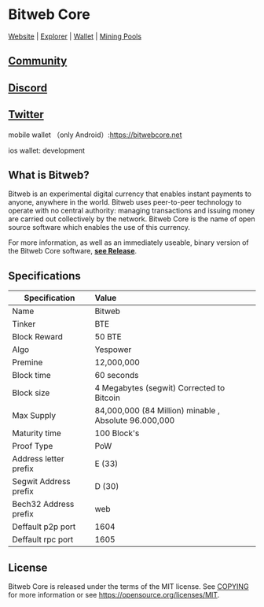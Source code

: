 Bitweb Core
=====================================

[Website](https://bitwebcore.net/) | [Explorer](https://explorer.bitwebcore.net/)  | [Wallet](https://bitwebcore.net/wallet) | [Mining Pools](https://miningpoolstats.stream/bitweb) 

[Community](https://community.bitwebcore.net/)
-------------

[Discord](https://discord.gg/wBTp5mtcnu)
-------------

[Twitter](https://twitter.com/bitweb_project)
-------------
mobile wallet （only Android）:https://bitwebcore.net

ios wallet: development


What is Bitweb?
------------------

Bitweb is an experimental digital currency that enables instant payments to
anyone, anywhere in the world. Bitweb uses peer-to-peer technology to operate
with no central authority: managing transactions and issuing money are carried
out collectively by the network. Bitweb Core is the name of open source
software which enables the use of this currency.

For more information, as well as an immediately useable, binary version of
the Bitweb Core software, **[see Release](https://github.com/bitweb-project/bitweb/releases)**.

Specifications
------

| Specification          | Value                  |
| ---------------------- |:-----------------------|
| Name                   | Bitweb          |
| Tinker                 | BTE           |
| Block Reward           | 50  BTE           |
| Algo                   | Yespower           |
| Premine                | 12,000,000              |
| Block time             | 60 seconds             |
| Block size             | 4 Megabytes (segwit) Corrected to Bitcoin            |
| Max Supply             | 84,000,000 (84 Million) minable , Absolute 96.000,000|
| Maturity time          | 100 Block's           |
| Proof Type             | PoW          |
| Address letter prefix  | E (33)           |
| Segwit Address prefix  | D (30)           |
| Bech32 Address prefix  | web           |
| Deffault p2p port      | 1604          |
| Deffault rpc port      | 1605           |


License
-------

Bitweb Core is released under the terms of the MIT license. See [COPYING](COPYING) for more
information or see https://opensource.org/licenses/MIT.
